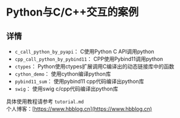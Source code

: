 # Python与C/C++交互的案例

## 详情

- `c_call_python_by_pyapi`： C使用Python C API调用python
- `cpp_call_python_by_pybind11`： CPP使用Pybind11调用python
- `ctypes`： Python使用ctypes扩展调用C编译出的动态链接库中的函数
- `cython_demo`： 使用cython编译python库
- `pybind11_sum`： 使用pybind11 cpp代码编译出python库
- `swig`： 使用swig c/cpp代码编译出python库

具体使用教程请参考 `tutorial.md`  
个人博客：[https://www.hbblog.cn](https://www.hbblog.cn)
